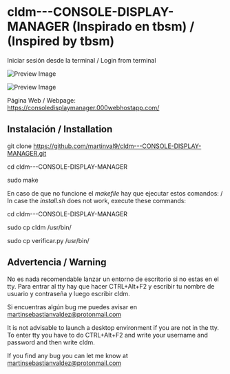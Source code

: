# cldm---CONSOLE-DISPLAY-MANAGER (Inspirado en tbsm) / (Inspired by tbsm)
Iniciar sesión desde la terminal / Login from terminal

![Preview Image](https://github.com/martinval9/cldm---CONSOLE-DISPLAY-MANAGER/blob/main/img1.png)

![Preview Image](https://github.com/martinval9/cldm---CONSOLE-DISPLAY-MANAGER/blob/main/img2.png)

Página Web / Webpage: https://consoledisplaymanager.000webhostapp.com/

## Instalación / Installation
git clone https://github.com/martinval9/cldm---CONSOLE-DISPLAY-MANAGER.git

cd cldm---CONSOLE-DISPLAY-MANAGER

sudo make

En caso de que no funcione el _makefile_ hay que ejecutar estos comandos: / In case the _install.sh_ does not work, execute these commands:

cd cldm---CONSOLE-DISPLAY-MANAGER

sudo cp cldm /usr/bin/

sudo cp verificar.py /usr/bin/

## Advertencia / Warning

No es nada recomendable lanzar un entorno de escritorio si no estas en el tty.
Para entrar al tty hay que hacer CTRL+Alt+F2 y escribir tu nombre de usuario y contraseña y luego escribir cldm.

Si encuentras algún bug me puedes avisar en martinsebastianvaldez@protonmail.com

It is not advisable to launch a desktop environment if you are not in the tty.
To enter tty you have to do CTRL+Alt+F2 and write your username and password and then write cldm.

If you find any bug you can let me know at martinsebastianvaldez@protonmail.com
